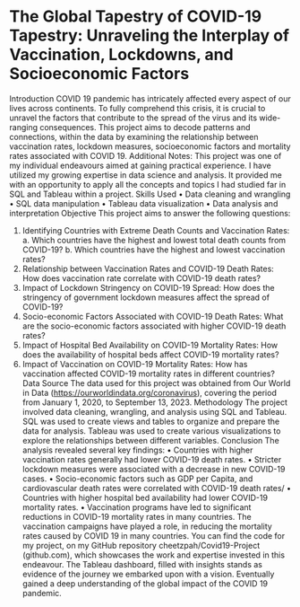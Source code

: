 # The Global Tapestry of COVID-19 Tapestry: Unraveling the Interplay of Vaccination, Lockdowns, and Socioeconomic Factors
Introduction 
COVID 19 pandemic has intricately affected every aspect of our lives across continents. To fully comprehend this crisis, it is crucial to unravel the factors that contribute to the spread of the virus and its wide-ranging consequences. This project aims to decode patterns and connections, within the data by examining the relationship between vaccination rates, lockdown measures, socioeconomic factors and mortality rates associated with COVID 19.
Additional Notes: This project was one of my individual endeavours aimed at gaining practical experience. I have utilized my growing expertise in data science and analysis. It provided me with an opportunity to apply all the concepts and topics I had studied far in SQL and Tableau within a project.
Skills Used
•	Data cleaning and wrangling
•	SQL data manipulation 
•	Tableau data visualization
•	Data analysis and interpretation
Objective 
This project aims to answer the following questions:
1.	Identifying Countries with Extreme Death Counts and Vaccination Rates:
 a. Which countries have the highest and lowest total death counts from COVID-19?
 b. Which countries have the highest and lowest vaccination rates?
2.	Relationship between Vaccination Rates and COVID-19 Death Rates: How does vaccination rate correlate with COVID-19 death rates?
3.	Impact of Lockdown Stringency on COVID-19 Spread: How does the stringency of government lockdown measures affect the spread of COVID-19?
4.	Socio-economic Factors Associated with COVID-19 Death Rates: What are the socio-economic factors associated with higher COVID-19 death rates?
5.	Impact of Hospital Bed Availability on COVID-19 Mortality Rates: How does the availability of hospital beds affect COVID-19 mortality rates?
6.	Impact of Vaccination on COVID-19 Mortality Rates: How has vaccination affected COVID-19 mortality rates in different countries?
Data Source
The data used for this project was obtained from Our World in Data (https://ourworldindata.org/coronavirus), covering the period from January 1, 2020, to September 13, 2023.
Methodology
The project involved data cleaning, wrangling, and analysis using SQL and Tableau. SQL was used to create views and tables to organize and prepare the data for analysis. Tableau was used to create various visualizations to explore the relationships between different variables.
Conclusion
The analysis revealed several key findings:
•	Countries with higher vaccination rates generally had lower COVID-19 death rates.
•	Stricter lockdown measures were associated with a decrease in new COVID-19 cases.
•	Socio-economic factors such as GDP per Capita, and cardiovascular death rates were correlated with COVID-19 death rates/
•	Countries with higher hospital bed availability had lower COVID-19 mortality rates.
•	Vaccination programs have led to significant reductions in COVID-19 mortality rates in many countries.
The vaccination campaigns have played a role, in reducing the mortality rates caused by COVID 19 in many countries. You can find the code for my project, on my GitHub repository cheetzpah/Covid19-Project (github.com), which showcases the work and expertise invested in this endeavour. The Tableau dashboard, filled with insights stands as evidence of the journey we embarked upon with a vision. Eventually gained a deep understanding of the global impact of the COVID 19 pandemic.
 
